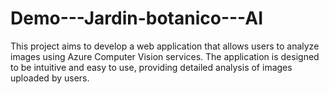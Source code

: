 # Demo---Jardin-botanico---AI
This project aims to develop a web application that allows users to analyze images using Azure Computer Vision services. The application is designed to be intuitive and easy to use, providing detailed analysis of images uploaded by users.

